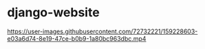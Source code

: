 # django-website
 


https://user-images.githubusercontent.com/72732221/159228603-e03a6d74-8e19-47ce-b0b9-1a80bc963dbc.mp4

